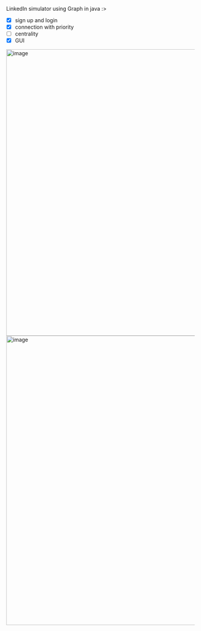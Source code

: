 
LinkedIn simulator using Graph in java :>

- [x] sign up and login
- [x] connection with priority
- [ ] centrality
- [x] GUI

<img width="764" alt="image" src="https://github.com/MahshadMohit/social-network-LinkedIn/assets/126341039/8beb6a8d-0b8d-4a93-b7d7-d286a9aa744a">
<img width="772" alt="image" src="https://github.com/MahshadMohit/social-network-LinkedIn/assets/126341039/6a5e77a7-eabf-48b0-8166-7db907e8ba56">
